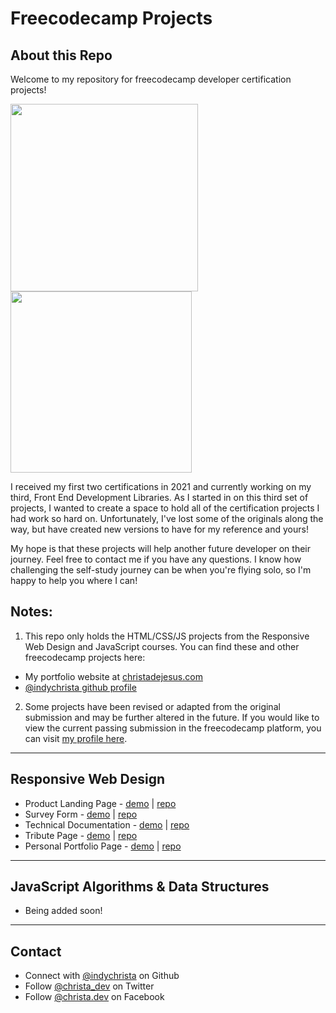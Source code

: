 # Freecodecamp Projects

## About this Repo

Welcome to my repository for freecodecamp developer certification projects!

<image src="./assets/RWDcert.png" width="300"
/>
<image src="./assets/JScert.png" width="290"/>

I received my first two certifications in 2021 and currently working on my third, Front End Development Libraries. As I started in on this third set of projects, I wanted to create a space to hold all of the certification projects I had work so hard on. Unfortunately, I've lost some of the originals along the way, but have created new versions to have for my reference and yours!

My hope is that these projects will help another future developer on their journey. Feel free to contact me if you have any questions. I know how challenging the self-study journey can be when you're flying solo, so I'm happy to help you where I can!

## Notes:

1. This repo only holds the HTML/CSS/JS projects from the Responsive Web Design and JavaScript courses. You can find these and other freecodecamp projects here:

- My portfolio website at [christadejesus.com](https://christadejesus.com)
- [@indychrista github profile](https://github.com/indychrista)

2.  Some projects have been revised or adapted from the original submission and may be further altered in the future. If you would like to view the current passing submission in the freecodecamp platform, you can visit [my profile here](https://freecodecamp.org/indychrista).
<hr>

## Responsive Web Design

- Product Landing Page - [demo](https://indychrista.github.io/freecodecamp-projects/ResponsiveWebDesign/ProductLandingPage/index.html) | [repo](https://github.com/indychrista/freecodecamp-projects/tree/main/ResponsiveWebDesign/ProductLandingPage)
- Survey Form - [demo](https://indychrista.github.io/freecodecamp-projects/ResponsiveWebDesign/SurveyForm/index.html) | [repo](https://github.com/indychrista/freecodecamp-projects/tree/main/ResponsiveWebDesign/SurveyForm)
- Technical Documentation - [demo](https://indychrista.github.io/freecodecamp-projects/ResponsiveWebDesign/TechnicalDocumentation/index.html) | [repo](https://github.com/indychrista/freecodecamp-projects/tree/main/ResponsiveWebDesign/TechnicalDocumentation)
- Tribute Page - [demo](https://indychrista.github.io/freecodecamp-projects/ResponsiveWebDesign/TributePage/index.html) | [repo](https://github.com/indychrista/freecodecamp-projects/tree/main/ResponsiveWebDesign/TributePage)
- Personal Portfolio Page - [demo](https://indychrista.github.io/freecodecamp-projects/ResponsiveWebDesign/PersonalPortfolioPage/index.html) | [repo](https://github.com/indychrista/freecodecamp-projects/tree/main/ResponsiveWebDesign/PersonalPortfolioPage)

<hr>

## JavaScript Algorithms & Data Structures

- Being added soon!

<hr>

## Contact

- Connect with [@indychrista](https://github.com/indychrista) on Github
- Follow [@christa_dev](https://twitter.com/christa_dev) on Twitter
- Follow   [@christa.dev](https://facebook.com/christa.dev/) on Facebook
